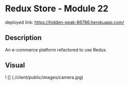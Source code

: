 # Redux Store - Module 22

deployed link: https://hidden-peak-86786.herokuapp.com/

## Description
An e-commerce platform refactored to use Redux. 

## Visual
! [] (./client/public/images/camera.jpg)




